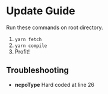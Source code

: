 # Update Guide

Run these commands on root directory.

1. `yarn fetch`
2. `yarn compile`
3. Profit!

## Troubleshooting

- **ncpoType** Hard coded at line 26
